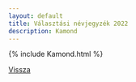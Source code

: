 ```yaml
---
layout: default
title: Választási névjegyzék 2022
description: Kamond
---
```


{% include Kamond.html %}

[Vissza](./)